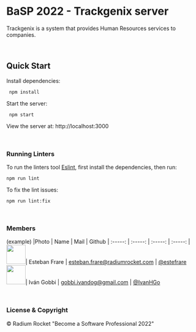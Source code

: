 # BaSP 2022 - Trackgenix server

Trackgenix is a system that provides Human Resources services to companies.

<br>

## Quick Start

Install dependencies:

```console
 npm install
```

Start the server:

```console
 npm start
```

 View the server at: http://localhost:3000

<br>

 ### Running Linters

To run the linters tool [Eslint](https://eslint.org/), first install the dependencies, then run:

```console
npm run lint
```

To fix the lint issues:

```console
npm run lint:fix
```

<br>

### Members

(example)
|Photo | Name  | Mail | Github
| :-----: | :-----: | :-----: | :-----: |
<img src="https://avatars.githubusercontent.com/u/20587232?v=4" height="50" width="50">| Esteban Frare | esteban.frare@radiumrocket.com | [@estefrare](https://github.com/estefrare)
<img src="https://avatars.githubusercontent.com/u/101294116?s=400&u=62d364477829fce4b1eb51a25e319da9f0e6a639&v=4" height="50" width="50">| Iván Gobbi | gobbi.ivandog@gmail.com | [@IvanHGo](https://github.com/IvanHGo)



<br>

### License & Copyright

© Radium Rocket "Become a Software Professional 2022"